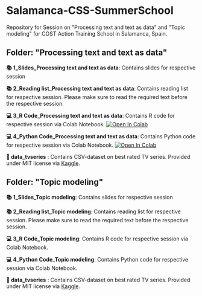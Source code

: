 # Salamanca-CSS-SummerSchool
Repository for Session on "Processing text and text as data" and "Topic modeling" for COST Action Training School in Salamanca, Spain.

## Folder: "Processing text and text as data"
**📚 1_Slides_Processing text and text as data**: Contains slides for respective session

**📚 2_Reading list_Processing text and text as data**: Contains reading list for respective session. Please make sure to read the required text before the respective session.

**💻 3_R Code_Processing text and text as data**: Contains R code for respective session via Colab Notebook. [![Open In Colab](https://colab.research.google.com/assets/colab-badge.svg)](https://colab.research.google.com/github/valeriehase/Salamanca-CSS-SummerSchool/blob/main/Processing%20text%20and%20text%20as%20data/3_R_Code_Processing_text_and_text_as_data.ipynb)

**💻 4_Python Code_Processing text and text as data**: Contains Python code for respective session via Colab Notebook. [![Open In Colab](https://colab.research.google.com/assets/colab-badge.svg)](https://colab.research.google.com/github.com/valeriehase/Salamanca-CSS-SummerSchool/blob/main/Processing%20text%20and%20text%20as%20data/4_Python_Code_Processing_text_and_text_as_data.ipynb)

**📝 data_tvseries** : Contains CSV-dataset on best rated TV series. Provided under MIT license via [Kaggle](https://www.kaggle.com/datasets/khushikhushikhushi/imdb-top-rated-tv-series-dataset).

## Folder: "Topic modeling"
**📚 1_Slides_Topic modeling**: Contains slides for respective session

**📚 2_Reading list_Topic modeling**: Contains reading list for respective session. Please make sure to read the required text before the respective session.

**💻 3_R Code_Topic modeling**: Contains R code for respective session via Colab Notebook.

**💻 4_Python Code_Topic modeling**: Contains Python code for respective session via Colab Notebook.

**📝 data_tvseries** : Contains CSV-dataset on best rated TV series. Provided under MIT license via [Kaggle](https://www.kaggle.com/datasets/khushikhushikhushi/imdb-top-rated-tv-series-dataset).
